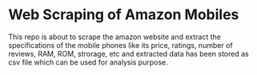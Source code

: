 # Web Scraping of Amazon Mobiles 
This repo  is about to scrape the amazon website and extract the specifications of the mobile phones like its price, ratings, number of reviews, RAM, ROM, strorage, etc and extracted data has been stored as csv file which can be used for analysis purpose.
